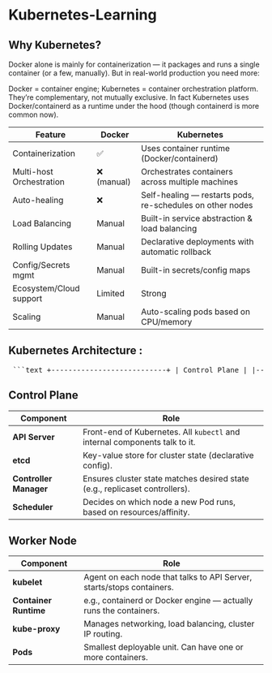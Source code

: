 # Kubernetes-Learning

## Why Kubernetes?

Docker alone is mainly for containerization — it packages and runs a single container (or a few, manually). But in real-world production you need more:

Docker = container engine; Kubernetes = container orchestration platform.
They’re complementary, not mutually exclusive. In fact Kubernetes uses Docker/containerd as a runtime under the hood (though containerd is more common now).

| Feature                   | Docker | Kubernetes |
|---------------------------|--------|-------------|
| Containerization          | ✅      | Uses container runtime (Docker/containerd) |
| Multi-host Orchestration  | ❌ (manual) | Orchestrates containers across multiple machines |
| Auto-healing              | ❌      | Self-healing — restarts pods, re-schedules on other nodes |
| Load Balancing            | Manual | Built-in service abstraction & load balancing |
| Rolling Updates           | Manual | Declarative deployments with automatic rollback |
| Config/Secrets mgmt       | Manual | Built-in secrets/config maps |
| Ecosystem/Cloud support   | Limited | Strong |
| Scaling   | Manual | Auto-scaling pods based on CPU/memory |



## Kubernetes Architecture :

 <pre> ```text +---------------------------+ | Control Plane | |---------------------------| kubectl ---> | API Server | | etcd (state store) | | Controller Manager | | Scheduler | +---------------------------+ | ---------------------------------------------------- | | | +--------------+ +--------------+ +--------------+ | Worker Node1 | | Worker Node2 | | Worker Node3 | |--------------| |--------------| |--------------| | kubelet | | kubelet | | kubelet | | kube-proxy | | kube-proxy | | kube-proxy | | containerd | | containerd | | containerd | | Pods/Containers| | Pods/Containers| | Pods/Containers| +--------------+ +--------------+ +--------------+ ``` </pre>

 
## Control Plane

| Component              | Role                                                                        |
| ---------------------- | --------------------------------------------------------------------------- |
| **API Server**         | Front-end of Kubernetes. All `kubectl` and internal components talk to it.  |
| **etcd**               | Key-value store for cluster state (declarative config).                     |
| **Controller Manager** | Ensures cluster state matches desired state (e.g., replicaset controllers). |
| **Scheduler**          | Decides on which node a new Pod runs, based on resources/affinity.          |

## Worker Node 

| Component             | Role                                                                  |
| --------------------- | --------------------------------------------------------------------- |
| **kubelet**           | Agent on each node that talks to API Server, starts/stops containers. |
| **Container Runtime** | e.g., containerd or Docker engine — actually runs the containers.     |
| **kube-proxy**        | Manages networking, load balancing, cluster IP routing.               |
| **Pods**              | Smallest deployable unit. Can have one or more containers.            |
